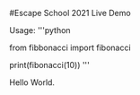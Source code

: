 #Escape School 2021 Live Demo

Usage:
'''python

from fibbonacci import fibonacci

print(fibonacci(10))
'''

Hello World.